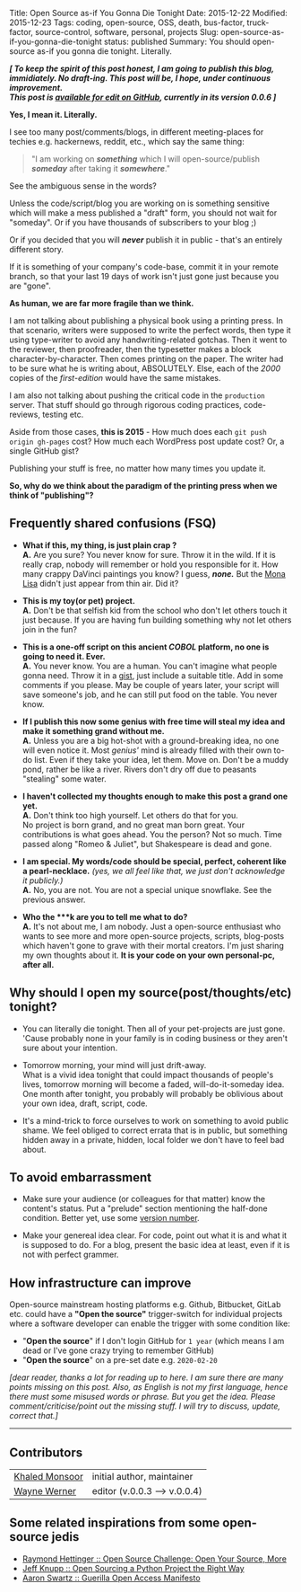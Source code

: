 Title: Open Source as-if You Gonna Die Tonight
Date: 2015-12-22
Modified: 2015-12-23
Tags: coding, open-source, OSS, death, bus-factor, truck-factor, source-control, software, personal, projects
Slug: open-source-as-if-you-gonna-die-tonight
status: published
Summary: You should open-source as-if you gonna die tonight. Literally.

***[ To keep the spirit of this post honest, I am going to publish this blog, immidiately. No __draft__-ing. This post will be, I hope, under continuous improvement.  
This post is [available for edit on GitHub](https://github.com/kmonsoor/blog.kmonsoor.com/edit/master/content/articles/tech/open-your-source-as-if-you-gonna-die-tonight.md), currently in its version 0.0.6 ]***



**Yes, I mean it. Literally.**

I see too many post/comments/blogs, in different meeting-places for techies e.g. hackernews, reddit, etc., which say the same thing: 

> "I am working on ***something*** which I will open-source/publish
> ***someday*** after taking it ***somewhere***."

See the ambiguous sense in the words?  

Unless the code/script/blog you are working on is something sensitive which will make a mess published a "draft" form, you should not wait for "someday". Or if you have thousands of subscribers to your blog ;)

Or if you decided that you will ***never*** publish it in public - that's an entirely different story.

If it is something of your company's code-base, commit it in your remote branch, so that your last 19 days of work isn't just gone just because you are "gone".

**As human, we are far more fragile than we think.**

I am not talking about publishing a physical book using a printing press. In that scenario, writers were supposed to write the perfect words, then type it using type-writer to avoid any handwriting-related gotchas. Then it went to the reviewer, then proofreader, then the typesetter makes a block character-by-character. Then comes printing on the paper. The writer had to be sure what he is writing about, ABSOLUTELY. Else, each of the *2000* copies of the *first-edition* would have the same mistakes.

I am also not talking about pushing the critical code in the `production` server. That stuff should go through rigorous coding practices, code-reviews, testing etc.


Aside from those cases, **this is 2015** - How much does each `git push origin gh-pages` cost? How much each WordPress post update cost? Or, a single GitHub gist?

Publishing your stuff is free, no matter how many times you update it.

**So, why do we think about the paradigm of the printing press when we think of "publishing"?**



Frequently shared confusions (FSQ)
------------------------------------
 * **What if this, my thing, is just plain crap ?**  
 **A.** Are you sure? You never know for sure. Throw it in the wild. If it is really crap, nobody will remember or hold you responsible for it. How many crappy DaVinci paintings you know? I guess, ***none.*** But the [Mona Lisa](https://en.wikipedia.org/wiki/Mona_Lisa) didn't just appear from thin air. Did it?
   
 *  **This is my toy(or pet) project.**  
 **A.** Don't be that selfish kid from the school who don't let others touch it just because. If you are having fun building something why not let others join in the fun?
   
 * **This is a one-off script on this ancient *COBOL* platform, no one is going to need it. Ever.**  
 **A.** You never know. You are a human. You can't imagine what people gonna need. Throw it in a [gist](https://gist.github.com/), just include a suitable title. Add in some comments if you please. May be couple of years later, your script will save someone's job, and he can still put food on the table. You never know.  
   
 * **If I publish this now some genius with free time will steal my idea and make it something grand without me.**  
 **A.** Unless you are a big hot-shot with a ground-breaking idea, no one will even notice it. Most _genius'_ mind is already filled with their own to-do list. Even if they take your idea, let them. Move on. 
 Don't be a muddy pond, rather be like a river. Rivers don't dry off due to peasants "stealing" some water.  
   
 * **I haven't collected my thoughts enough to make this post a grand one yet.**  
 **A.** Don't think too high yourself. Let others do that for you.  
 No project is born grand, and no great man born great. Your contributions is what goes ahead. You the person? Not so much. Time passed along "Romeo & Juliet", but Shakespeare is dead and gone.  
 
 * **I am special. My words/code should be special, perfect, coherent like a pearl-necklace.**  _(yes, we all feel like that, we just don't acknowledge it publicly.)_  
 **A.** No, you are not. You are not a special unique snowflake. See the previous answer.
 
 * **Who the \*\*\*k are you to tell me what to do?**  
 **A.** It's not about me, I am nobody. Just a open-source enthusiast who wants to see more and more open-source projects, scripts, blog-posts which haven't gone to grave with their mortal creators. I'm just sharing my own thoughts about it.
 **It is your code on your own personal-pc, after all.**
  
  
Why should I open my source(post/thoughts/etc) tonight?
--------------------
 * You can literally die tonight. 
 Then all of your pet-projects are just gone. 'Cause probably none in your family is in coding business or they aren't sure about your intention. 
  
 * Tomorrow morning, your mind will just drift-away.  
 What is a vivid idea tonight that could impact thousands of people's lives, tomorrow morning will become a faded, will-do-it-someday idea. One month after tonight, you probably will probably be oblivious about your own idea, draft, script, code.

 * It's a mind-trick to force ourselves to work on something to avoid public shame. We feel obliged to correct errata that is in public, but something hidden away in a private, hidden, local folder we don't have to feel bad about. 
  
  
  
To avoid embarrassment
----------------------------
 * Make sure your audience (or colleagues for that matter) know the content's status. Put a "prelude" section mentioning the half-done condition. Better yet, use some [version number](http://semver.org/).
  
 * Make your genereal idea clear. For code, point out what it is and what it is supposed to do. For a blog, present the basic idea at least, even if it is not with perfect grammer.
  
  
How infrastructure can improve
--------------------
Open-source mainstream hosting platforms e.g. Github, Bitbucket, GitLab etc. could have a **"Open the source"** trigger-switch for individual projects where a software developer can enable the trigger with some condition like:

  * "**Open the source**" if I don't login GitHub for `1 year` (which means I am dead or I've gone crazy trying to remember GitHub)
  * "**Open the source**" on a pre-set date e.g. `2020-02-20`
  
  
  
_[dear reader, thanks a lot for reading up to here. I am sure there are many points missing on this post. Also, as English is not my first language, hence there must some misused words or phrase. But you get the idea. Please comment/criticise/point out the missing stuff. I will try to discuss, update, correct that.]_

---------------------------------------


## Contributors

|                                               	|                          	|
|-----------------------------------------------	|--------------------------	|
| [Khaled Monsoor](https://github.com/kmonsoor) 	| initial author, maintainer           	|
| [Wayne Werner](https://github.com/waynew)     	| editor (v.0.0.3 --> v.0.0.4) 	|


## Some related inspirations from some open-source jedis

 * [Raymond Hettinger :: Open Source Challenge: Open Your Source, More](https://rhettinger.wordpress.com/2011/01/28/open-your-source-more/)
 * [Jeff Knupp :: Open Sourcing a Python Project the Right Way](https://www.jeffknupp.com/blog/2013/08/16/open-sourcing-a-python-project-the-right-way/)
 * [Aaron Swartz :: Guerilla Open Access Manifesto](https://archive.org/stream/GuerillaOpenAccessManifesto/Goamjuly2008_djvu.txt)
